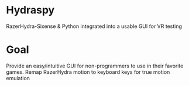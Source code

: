 Hydraspy
========

RazerHydra-Sixense &amp; Python integrated into a usable GUI for VR testing

Goal
========

Provide an easy/intuitive GUI for non-programmers to use in their favorite games. 
Remap RazerHydra motion to keyboard keys for true motion emulation

